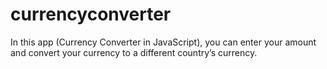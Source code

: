 # currencyconverter
In this app (Currency Converter in JavaScript), you can enter your amount and convert your currency to a different country’s currency.
